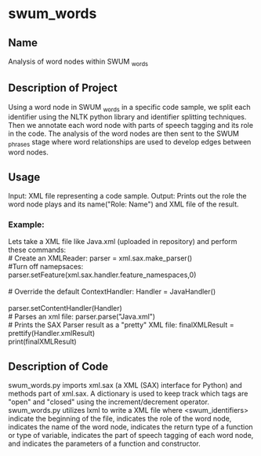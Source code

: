 # swum_words
## Name
Analysis of word nodes within SWUM <sub>words</sub>
## Description of Project
Using a word node in SWUM <sub>words</sub> in a specific code sample, we split each identifier using the NLTK python library and identifier splitting techniques. Then we annotate each word node with parts of speech tagging and its role in the code. The analysis of the word nodes are then sent to the SWUM <sub>phrases</sub> stage where word relationships are used to develop edges between word nodes.
## Usage 
Input: XML file representing a code sample. 
Output: Prints out the role the word node plays and its name("Role: Name") and XML file of the result.
### Example: 
Lets take a XML file like Java.xml (uploaded in repository) and perform these commands:
    </br> # Create an XMLReader: parser = xml.sax.make_parser()
    </br> #Turn off namepsaces: parser.setFeature(xml.sax.handler.feature_namespaces,0)  
    </br> # Override the default ContextHandler: Handler = JavaHandler()  
    </br> parser.setContentHandler(Handler)
    </br> # Parses an xml file: parser.parse("Java.xml")
    </br> # Prints the SAX Parser result as a "pretty" XML file: finalXMLResult = prettify(Handler.xmlResult) 
    </br> print(finalXMLResult)
## Description of Code
swum_words.py imports xml.sax (a XML (SAX) interface for Python) and methods part of xml.sax. A dictionary is used to keep track which tags are "open" and "closed" using the increment/decrement operator. swum_words.py utilizes lxml to write a XML file where <swum_identifiers> indicate the beginning of the file, <location> indicates the role of the word node, <name> indicates the name of the word node, <type> indicates the return type of a function or type of variable, <pos> indicates the part of speech tagging of each word node, and <parameters> indicates the parameters of a function and constructor.
